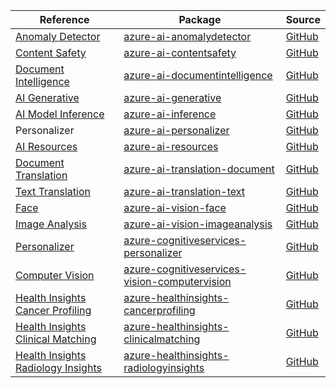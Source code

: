 | Reference | Package | Source |
|---|---|---|
|[Anomaly Detector](ai-anomalydetector-readme.md)|[azure-ai-anomalydetector](https://pypi.org/project/azure-ai-anomalydetector)|[GitHub](https://github.com/Azure/azure-sdk-for-python/blob/main/sdk/anomalydetector/azure-ai-anomalydetector)|
|[Content Safety](ai-contentsafety-readme.md)|[azure-ai-contentsafety](https://pypi.org/project/azure-ai-contentsafety)|[GitHub](https://github.com/Azure/azure-sdk-for-python/blob/main/sdk/contentsafety/azure-ai-contentsafety)|
|[Document Intelligence](ai-documentintelligence-readme.md)|[azure-ai-documentintelligence](https://pypi.org/project/azure-ai-documentintelligence)|[GitHub](https://github.com/Azure/azure-sdk-for-python/blob/main/sdk/documentintelligence/azure-ai-documentintelligence)|
|[AI Generative](ai-generative-readme.md)|[azure-ai-generative](https://pypi.org/project/azure-ai-generative)|[GitHub](https://github.com/Azure/azure-sdk-for-python/blob/main/sdk/ai/azure-ai-generative)|
|[AI Model Inference](ai-inference-readme.md)|[azure-ai-inference](https://pypi.org/project/azure-ai-inference)|[GitHub](https://github.com/Azure/azure-sdk-for-python/blob/main/sdk/ai/azure-ai-inference)|
|Personalizer|[azure-ai-personalizer](https://pypi.org/project/azure-ai-personalizer)|[GitHub](https://github.com/Azure/azure-sdk-for-python/blob/main/sdk/personalizer/azure-ai-personalizer)|
|[AI Resources](ai-resources-readme.md)|[azure-ai-resources](https://pypi.org/project/azure-ai-resources)|[GitHub](https://github.com/Azure/azure-sdk-for-python/blob/main/sdk/ai/azure-ai-resources)|
|[Document Translation](ai-translation-document-readme.md)|[azure-ai-translation-document](https://pypi.org/project/azure-ai-translation-document)|[GitHub](https://github.com/Azure/azure-sdk-for-python/blob/main/sdk/translation/azure-ai-translation-document)|
|[Text Translation](ai-translation-text-readme.md)|[azure-ai-translation-text](https://pypi.org/project/azure-ai-translation-text)|[GitHub](https://github.com/Azure/azure-sdk-for-python/blob/main/sdk/translation/azure-ai-translation-text)|
|[Face](ai-vision-face-readme.md)|[azure-ai-vision-face](https://pypi.org/project/azure-ai-vision-face)|[GitHub](https://github.com/Azure/azure-sdk-for-python/blob/main/sdk/face/azure-ai-vision-face)|
|[Image Analysis](ai-vision-imageanalysis-readme.md)|[azure-ai-vision-imageanalysis](https://pypi.org/project/azure-ai-vision-imageanalysis)|[GitHub](https://github.com/Azure/azure-sdk-for-python/blob/main/sdk/vision/azure-ai-vision-imageanalysis)|
|[Personalizer](cognitiveservices-personalizer-readme.md)|[azure-cognitiveservices-personalizer](https://pypi.org/project/azure-cognitiveservices-personalizer)|[GitHub](https://github.com/Azure/azure-sdk-for-python/blob/main/sdk/cognitiveservices/azure-cognitiveservices-personalizer)|
|[Computer Vision](cognitiveservices-vision-computervision-readme.md)|[azure-cognitiveservices-vision-computervision](https://pypi.org/project/azure-cognitiveservices-vision-computervision)|[GitHub](https://github.com/Azure/azure-sdk-for-python/blob/main/sdk/cognitiveservices/azure-cognitiveservices-vision-computervision)|
|[Health Insights Cancer Profiling](healthinsights-cancerprofiling-readme.md)|[azure-healthinsights-cancerprofiling](https://pypi.org/project/azure-healthinsights-cancerprofiling)|[GitHub](https://github.com/Azure/azure-sdk-for-python/blob/main/sdk/healthinsights/azure-healthinsights-cancerprofiling)|
|[Health Insights Clinical Matching](healthinsights-clinicalmatching-readme.md)|[azure-healthinsights-clinicalmatching](https://pypi.org/project/azure-healthinsights-clinicalmatching)|[GitHub](https://github.com/Azure/azure-sdk-for-python/blob/main/sdk/healthinsights/azure-healthinsights-clinicalmatching)|
|[Health Insights Radiology Insights](healthinsights-radiologyinsights-readme.md)|[azure-healthinsights-radiologyinsights](https://pypi.org/project/azure-healthinsights-radiologyinsights)|[GitHub](https://github.com/Azure/azure-sdk-for-python/blob/main/sdk/healthinsights/azure-healthinsights-radiologyinsights)|
